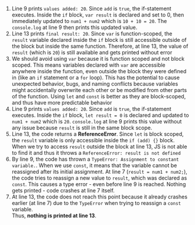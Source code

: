 1. Line 9 prints `values added: 20`. Since `add` is `true`, the if-statement executes. Inside the `if` block, `var result` is declared and set to 0, then immediately updated to `num1 + num2` which is `10 + 10 = 20`. The `console.log` at line 9 then prints this updated value.
2. Line 13 prints `final result: 20`. Since `var` is function-scoped, the `result` variable declared inside the `if` block is still accessible outside of the block but inside the same function. Therefore, at line 13, the value of `result` (which is `20`) is still available and gets printed without error
3. We should avoid using `var` because it is function scoped and not block scoped. This means variables declared with `var` are accessible anywhere inside the function, even outside the block they were defined in (like an `if` statement or a `for` loop). This has the potential to cause unexpected behavior, bugs, and naming conflicts because variables might accidentally overwrite each other or be modified from other parts of the function. Using `let` and `const` is better as they are block-scoped, and thus have more predictable behavior
4. Line 9 prints `values added: 20`. Since `add` is `true`, the if-statement executes. Inside the `if` block, `let result = 0` is declared and updated to `num1 + num2` which is `20`. `console.log` at line 9 prints this value without any issue because `result` is still in the same block scope.
5. Line 13, the code returns a **ReferenceError**. Since `let` is block scoped, the `result` variable is only accessible inside the `if (add) {}` block. When we try to access `result` outside the block at line 13, JS is not able to find it and thus it throws a `ReferenceError: result is not defined`
6. By line 9, the code has thrown a `TypeError: Assignment to constant variable.`. When we use `const`, it means that the variable cannot be reassigned after its initial assignment. At line 7 (`result = num1 + num2;`), the code tries to reassign a new value to `result`, which was declared as `const`. This causes a type error - even before line 9 is reached. Nothing gets printed - code crashes at line 7 itself.
7. At line 13, the code does not reach this point because it already crashes earlier (at line 7) due to the `TypeError` when trying to reassign a `const` variable.  
Thus, **nothing is printed at line 13**.
